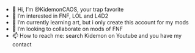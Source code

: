- 👋 Hi, I’m @KidemonCAOS, your trap favorite
- 👀 I’m interested in FNF, LOL and L4D2
- 🌱 I’m currently learning art, but i only create this account for my mods
- 💞️ I’m looking to collaborate on mods of FNF
- 📫 How to reach me: search Kidemon on Youtube and you have my contact

<!---
KidemonCAOS/KidemonCAOS is a ✨ special ✨ repository because its `README.md` (this file) appears on your GitHub profile.
You can click the Preview link to take a look at your changes.
--->
